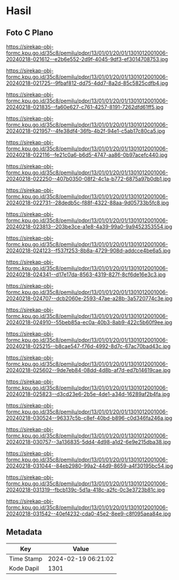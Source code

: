 # Hasil

## Foto C Plano

https://sirekap-obj-formc.kpu.go.id/35c8/pemilu/pdpr/13/01/01/20/01/1301012001006-20240218-021612--e2b6e552-2d9f-4045-9df3-ef3014708753.jpg

https://sirekap-obj-formc.kpu.go.id/35c8/pemilu/pdpr/13/01/01/20/01/1301012001006-20240218-021725--9fbaf812-dd75-4dd7-8a2d-85c5825cdfb4.jpg

https://sirekap-obj-formc.kpu.go.id/35c8/pemilu/pdpr/13/01/01/20/01/1301012001006-20240218-021835--fa60e627-c761-4257-8191-7262dfd61ff5.jpg

https://sirekap-obj-formc.kpu.go.id/35c8/pemilu/pdpr/13/01/01/20/01/1301012001006-20240218-021957--4fe38df4-36fb-4b2f-94e1-c5ab17c80ca5.jpg

https://sirekap-obj-formc.kpu.go.id/35c8/pemilu/pdpr/13/01/01/20/01/1301012001006-20240218-022116--fe21c0a6-b6d5-4747-aa86-0b97acefc440.jpg

https://sirekap-obj-formc.kpu.go.id/35c8/pemilu/pdpr/13/01/01/20/01/1301012001006-20240218-022250--407b0350-08f2-4c1a-b772-6875a97b0db1.jpg

https://sirekap-obj-formc.kpu.go.id/35c8/pemilu/pdpr/13/01/01/20/01/1301012001006-20240218-022731--28dedb5c-f88f-4322-88aa-9d05733b5fc8.jpg

https://sirekap-obj-formc.kpu.go.id/35c8/pemilu/pdpr/13/01/01/20/01/1301012001006-20240218-023813--203be3ce-a1e8-4a39-99a0-9a9452353554.jpg

https://sirekap-obj-formc.kpu.go.id/35c8/pemilu/pdpr/13/01/01/20/01/1301012001006-20240218-024123--f537f253-8b8a-4729-908d-addcce4be6a5.jpg

https://sirekap-obj-formc.kpu.go.id/35c8/pemilu/pdpr/13/01/01/20/01/1301012001006-20240218-024341--d17e17da-8563-4319-827f-8cf6de16e3c3.jpg

https://sirekap-obj-formc.kpu.go.id/35c8/pemilu/pdpr/13/01/01/20/01/1301012001006-20240218-024707--dcb2060e-2593-47ae-a28b-3a5720774c3e.jpg

https://sirekap-obj-formc.kpu.go.id/35c8/pemilu/pdpr/13/01/01/20/01/1301012001006-20240218-024910--55beb85a-ec0a-40b3-8ab9-422c5b60f9ee.jpg

https://sirekap-obj-formc.kpu.go.id/35c8/pemilu/pdpr/13/01/01/20/01/1301012001006-20240218-025215--b8cae547-f76d-4992-8d7c-67ac70bad43c.jpg

https://sirekap-obj-formc.kpu.go.id/35c8/pemilu/pdpr/13/01/01/20/01/1301012001006-20240218-025602--9de7eb84-08dd-4d8b-af7d-ed7b14619cae.jpg

https://sirekap-obj-formc.kpu.go.id/35c8/pemilu/pdpr/13/01/01/20/01/1301012001006-20240218-025823--d3cd23e6-2b5e-4de1-a34d-16289af2b4fa.jpg

https://sirekap-obj-formc.kpu.go.id/35c8/pemilu/pdpr/13/01/01/20/01/1301012001006-20240218-030524--96337c5b-c8ef-40bd-b896-c0d346fa246a.jpg

https://sirekap-obj-formc.kpu.go.id/35c8/pemilu/pdpr/13/01/01/20/01/1301012001006-20240218-030757--3a136835-5dd4-4d98-a1d2-6e9e215dba38.jpg

https://sirekap-obj-formc.kpu.go.id/35c8/pemilu/pdpr/13/01/01/20/01/1301012001006-20240218-031044--84eb2980-99a2-44d9-8659-a4f30195bc54.jpg

https://sirekap-obj-formc.kpu.go.id/35c8/pemilu/pdpr/13/01/01/20/01/1301012001006-20240218-031319--fbcb139c-5d1a-418c-a2fc-0c3e3723b81c.jpg

https://sirekap-obj-formc.kpu.go.id/35c8/pemilu/pdpr/13/01/01/20/01/1301012001006-20240218-031542--40ef4232-cda0-45e2-8ee9-c8f095aea84e.jpg


## Metadata

| Key        | Value               |
| ---------- | ------------------- |
| Time Stamp | 2024-02-19 06:21:02 |
| Kode Dapil | 1301                |



